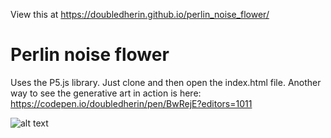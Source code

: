 View this at https://doubledherin.github.io/perlin_noise_flower/


# Perlin noise flower
Uses the P5.js library. Just clone and then open the index.html file. Another way to see the generative art in action is here: https://codepen.io/doubledherin/pen/BwRejE?editors=1011

![alt text](https://github.com/doubledherin/perlin_noise_flower/blob/master/noiseFlower.png)
